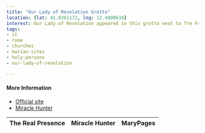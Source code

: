 ```yaml
---
title: "Our Lady of Revelation Grotto"
location: {lat: 41.8361172, lng: 12.4800634}
interest: Our Lady of Revelation appeared in this grotto next to Tre Fontane in the 1947 to Bruno Cornacchiola, a communist, seventh-day adventist, and would-be assasin of Pope Pius XII.
tags:
- it
- rome
- churches
- marian-sites
- holy-persons
- our-lady-of-revelation

---
```



#### More Information

* [Official site](https://www.divinarivelazione.org/la-storia-delle-tre-fontane/la-vergine-della-rivelazione/)
* [Miracle Hunter](https://www.miraclehunter.com/marian_apparitions/approved_apparitions/trefontane/index.html)


| The Real Presence | Miracle Hunter | MaryPages |
| --- | --- | --- |





